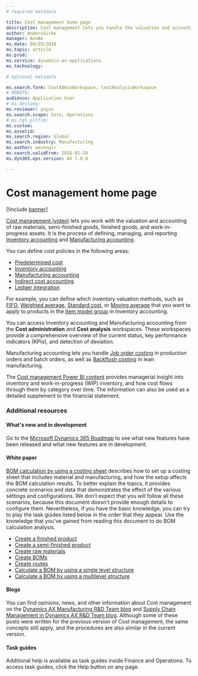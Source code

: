 ```yaml
---
# required metadata

title: Cost management home page
description: Cost management lets you handle the valuation and accounting of raw materials, semi-finished goods, finished goods, and work in progress assets. 
author: AndersGirke
manager: AnnBe
ms.date: 04/25/2018
ms.topic: article
ms.prod:
ms.service: dynamics-ax-applications
ms.technology:

# optional metadata

ms.search.form: CostAdminWorkspace, CostAnalysisWorkspace  
# ROBOTS:
audience: Application User
# ms.devlang: 
ms.reviewer: yuyus
ms.search.scope: Core, Operations
# ms.tgt_pltfrm:
ms.custom: 
ms.assetid: 
ms.search.region: Global
ms.search.industry: Manufacturing
ms.author: aevengir
ms.search.validFrom: 2016-02-28
ms.dyn365.ops.version: AX 7.0.0

---
```


# Cost management home page

[!include [banner](../includes/banner.md)]

[Cost management (video)](https://www.youtube.com/watch?v=vXzlC-mOBcg&feature=youtu.be) lets you work with the valuation and accounting of raw materials, semi-finished goods, finished goods, and work-in-progress assets. It is the process of defining, managing, and reporting [Inventory accounting](cost-object.md) and [Manufacturing accounting](bom-calculations.md).

You can define cost policies in the following areas: 
-  [Predetermined cost](costing-versions.md)
-  [Inventory accounting](cost-object.md)
-  [Manufacturing accounting](bom-calculations.md)
-  [Indirect cost accounting](costing-sheets.md)
-  [Ledger integration](production-order-cost-analysis.md)

For example, you can define which inventory valuation methods, such as [FIFO](fifo-physical-value-marking.md), [Weighted average](weighted-average-physical-value-marking.md), [Standard cost](prerequisites-standard-costs.md), or [Moving average](moving-average.md) that you want to apply to products in the [Item model group](../inventory/reserve-inventory-quantities.md) in Inventory accounting.

You can access Inventory accounting and Manufacturing accounting from the **Cost administration** and **Cost analysis** workspaces. These workspaces provide a comprehensive overview of the current status, key performance indicators (KPIs), and detection of deviation. 

Manufacturing accounting lets you handle [Job order costing](production-order-cost-analysis.md) in production orders and batch orders, as well as [Backflush costing](backflush-costing.md) in lean manufacturing.

The [Cost management Power BI content](../../dev-itpro/analytics/cost-management-content-pack.md) provides managerial insight into inventory and work-in-progress (WIP) inventory, and how cost flows through them by category over time. The information can also be used as a detailed supplement to the financial statement.

### Additional resources

#### What's new and in development

Go to the [Microsoft Dynamics 365 Roadmap](https://roadmap.dynamics.com/) to see what new features have been released and what new 
features are in development. 

#### White paper
[BOM calculation by using a costing sheet](https://mbs.microsoft.com/customersource/northamerica/AX/learning/documentation/white-papers/365operationsbomcalsheet) describes how to set up a costing sheet that includes material and manufacturing, and how the setup affects the BOM calculation results. To better explain the topics, it provides concrete scenarios and data that demonstrates the effect of the various settings and configurations. We don’t expect that you will follow all these scenarios, because this document doesn't provide enough details to configure them. Nevertheless, if you have the basic knowledge, you can try to play the task guides listed below in the order that they appear. Use the knowledge that you’ve gained from reading this document to do BOM calculation analysis. 

-  [Create a finished product](tasks/create-finished-product-2016-02.md)
-  [Create a semi-finished product](tasks/create-semi-finished-product-2016-02.md)
-  [Create raw materials](tasks/create-raw-materials-2016-02.md)
-  [Create BOMs](tasks/create-boms-2016-02.md)
-  [Create routes](tasks/create-routes-2016-02.md)
-  [Calculate a BOM by using a single level structure](tasks/calculate-bom-single-level-structure-2016-02.md)
-  [Calculate a BOM by using a multilevel structure](tasks/calculate-bom-multilevel-structure-2016-02.md)


#### Blogs
You can find opinions, news, and other information about Cost management on the [Dynamics AX Manufacturing R&D Team blog](https://blogs.msdn.microsoft.com/axmfg) and [Supply Chain Management in Dynamics AX R&D Team blog](https://blogs.msdn.microsoft.com/dynamicsaxscm). Although some of these posts were written for the previous version of Cost management, the same concepts still apply, and the procedures are also similar in the current version.

#### Task guides
Additional help is available as task guides inside Finance and Operations. To access task guides, click the Help button on any page.

